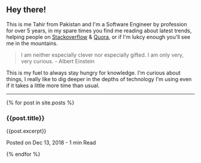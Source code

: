 ## Hey there!

This is me Tahir from Pakistan and I'm a Software Engineer by profession for over 5 years, in my spare times you find me reading about latest trends, helping people on [Stackoverflow](https://stackoverflow.com/users/5436736/tahir-raza) & [Quora](https://www.quora.com/profile/Tahir-Raza-51), or if I'm lukcy enough you'll see me in the mountains.

> I am neither especially clever nor especially gifted. I am only very, very curious. - Albert Einstein

This is my fuel to always stay hungry for knowledge. I'm curious about things, I really like to dig deeper in the depths of technology I'm using even if it takes a little more time than usual.

* * *

{% for post in site.posts %}
<div class="post-holder flex mb-10">
	<div class="post-left w-3/4 pr-5">
		<h3>{{post.title}}</h3>
		<p>{{post.excerpt}}</p>
		<p> Posted on Dec 13, 2018 - 1 min Read </p>
	</div>
	<a class="block w-1/4 bg-cover bg-center bg-no-repeat" style="background-image: url('{{ post.image }}')">
	</a>
</div>
{% endfor %}